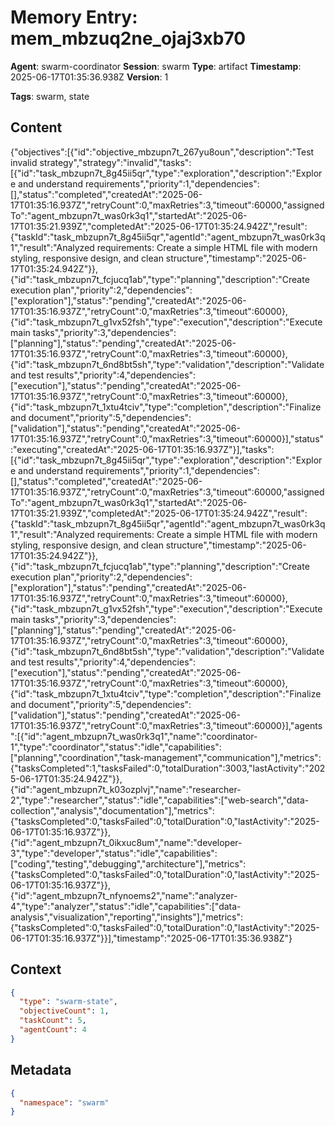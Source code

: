 # Memory Entry: mem_mbzuq2ne_ojaj3xb70

**Agent**: swarm-coordinator
**Session**: swarm
**Type**: artifact
**Timestamp**: 2025-06-17T01:35:36.938Z
**Version**: 1

**Tags**: swarm, state

## Content

{"objectives":[{"id":"objective_mbzupn7t_267yu8oun","description":"Test invalid strategy","strategy":"invalid","tasks":[{"id":"task_mbzupn7t_8g45ii5qr","type":"exploration","description":"Explore and understand requirements","priority":1,"dependencies":[],"status":"completed","createdAt":"2025-06-17T01:35:16.937Z","retryCount":0,"maxRetries":3,"timeout":60000,"assignedTo":"agent_mbzupn7t_was0rk3q1","startedAt":"2025-06-17T01:35:21.939Z","completedAt":"2025-06-17T01:35:24.942Z","result":{"taskId":"task_mbzupn7t_8g45ii5qr","agentId":"agent_mbzupn7t_was0rk3q1","result":"Analyzed requirements: Create a simple HTML file with modern styling, responsive design, and clean structure","timestamp":"2025-06-17T01:35:24.942Z"}},{"id":"task_mbzupn7t_fcjucq1ab","type":"planning","description":"Create execution plan","priority":2,"dependencies":["exploration"],"status":"pending","createdAt":"2025-06-17T01:35:16.937Z","retryCount":0,"maxRetries":3,"timeout":60000},{"id":"task_mbzupn7t_g1vx52fsh","type":"execution","description":"Execute main tasks","priority":3,"dependencies":["planning"],"status":"pending","createdAt":"2025-06-17T01:35:16.937Z","retryCount":0,"maxRetries":3,"timeout":60000},{"id":"task_mbzupn7t_6nd8bt5sh","type":"validation","description":"Validate and test results","priority":4,"dependencies":["execution"],"status":"pending","createdAt":"2025-06-17T01:35:16.937Z","retryCount":0,"maxRetries":3,"timeout":60000},{"id":"task_mbzupn7t_1xtu4tciv","type":"completion","description":"Finalize and document","priority":5,"dependencies":["validation"],"status":"pending","createdAt":"2025-06-17T01:35:16.937Z","retryCount":0,"maxRetries":3,"timeout":60000}],"status":"executing","createdAt":"2025-06-17T01:35:16.937Z"}],"tasks":[{"id":"task_mbzupn7t_8g45ii5qr","type":"exploration","description":"Explore and understand requirements","priority":1,"dependencies":[],"status":"completed","createdAt":"2025-06-17T01:35:16.937Z","retryCount":0,"maxRetries":3,"timeout":60000,"assignedTo":"agent_mbzupn7t_was0rk3q1","startedAt":"2025-06-17T01:35:21.939Z","completedAt":"2025-06-17T01:35:24.942Z","result":{"taskId":"task_mbzupn7t_8g45ii5qr","agentId":"agent_mbzupn7t_was0rk3q1","result":"Analyzed requirements: Create a simple HTML file with modern styling, responsive design, and clean structure","timestamp":"2025-06-17T01:35:24.942Z"}},{"id":"task_mbzupn7t_fcjucq1ab","type":"planning","description":"Create execution plan","priority":2,"dependencies":["exploration"],"status":"pending","createdAt":"2025-06-17T01:35:16.937Z","retryCount":0,"maxRetries":3,"timeout":60000},{"id":"task_mbzupn7t_g1vx52fsh","type":"execution","description":"Execute main tasks","priority":3,"dependencies":["planning"],"status":"pending","createdAt":"2025-06-17T01:35:16.937Z","retryCount":0,"maxRetries":3,"timeout":60000},{"id":"task_mbzupn7t_6nd8bt5sh","type":"validation","description":"Validate and test results","priority":4,"dependencies":["execution"],"status":"pending","createdAt":"2025-06-17T01:35:16.937Z","retryCount":0,"maxRetries":3,"timeout":60000},{"id":"task_mbzupn7t_1xtu4tciv","type":"completion","description":"Finalize and document","priority":5,"dependencies":["validation"],"status":"pending","createdAt":"2025-06-17T01:35:16.937Z","retryCount":0,"maxRetries":3,"timeout":60000}],"agents":[{"id":"agent_mbzupn7t_was0rk3q1","name":"coordinator-1","type":"coordinator","status":"idle","capabilities":["planning","coordination","task-management","communication"],"metrics":{"tasksCompleted":1,"tasksFailed":0,"totalDuration":3003,"lastActivity":"2025-06-17T01:35:24.942Z"}},{"id":"agent_mbzupn7t_k03ozplvj","name":"researcher-2","type":"researcher","status":"idle","capabilities":["web-search","data-collection","analysis","documentation"],"metrics":{"tasksCompleted":0,"tasksFailed":0,"totalDuration":0,"lastActivity":"2025-06-17T01:35:16.937Z"}},{"id":"agent_mbzupn7t_0ikxuc8um","name":"developer-3","type":"developer","status":"idle","capabilities":["coding","testing","debugging","architecture"],"metrics":{"tasksCompleted":0,"tasksFailed":0,"totalDuration":0,"lastActivity":"2025-06-17T01:35:16.937Z"}},{"id":"agent_mbzupn7t_nfynoems2","name":"analyzer-4","type":"analyzer","status":"idle","capabilities":["data-analysis","visualization","reporting","insights"],"metrics":{"tasksCompleted":0,"tasksFailed":0,"totalDuration":0,"lastActivity":"2025-06-17T01:35:16.937Z"}}],"timestamp":"2025-06-17T01:35:36.938Z"}

## Context

```json
{
  "type": "swarm-state",
  "objectiveCount": 1,
  "taskCount": 5,
  "agentCount": 4
}
```

## Metadata

```json
{
  "namespace": "swarm"
}
```
